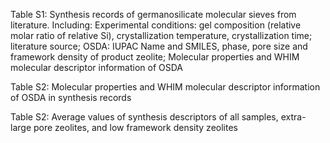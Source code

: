 Table S1: Synthesis records of germanosilicate molecular sieves from literature. Including: Experimental conditions: gel composition (relative molar ratio of relative Si), crystallization temperature, crystallization time; literature source; OSDA: IUPAC Name and SMILES, phase, pore size and framework density of product zeolite; Molecular properties and WHIM molecular descriptor information of OSDA

Table S2: Molecular properties and WHIM molecular descriptor information of OSDA in synthesis records

Table S2: Average values ​​of synthesis descriptors of all samples, extra-large pore zeolites, and low framework density zeolites
